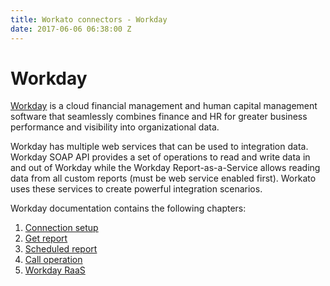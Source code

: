 ```yaml
---
title: Workato connectors - Workday
date: 2017-06-06 06:38:00 Z
---
```


# Workday
[Workday](https://www.workday.com/) is a cloud financial management and human capital management software that seamlessly combines finance and HR for greater business performance and visibility into organizational data.

Workday has multiple web services that can be used to integration data. Workday SOAP API provides a set of operations to read and write data in and out of Workday while the Workday Report-as-a-Service allows reading data from all custom reports (must be web service enabled first). Workato uses these services to create powerful integration scenarios.

Workday documentation contains the following chapters:
1. [Connection setup](workday/connection_setup.md)
2. [Get report](workday/get_report.md)
3. [Scheduled report](workday/scheduled_report.md)
4. [Call operation](workday/call_operation.md)
5. [Workday RaaS](workday/workday_raas.md)

